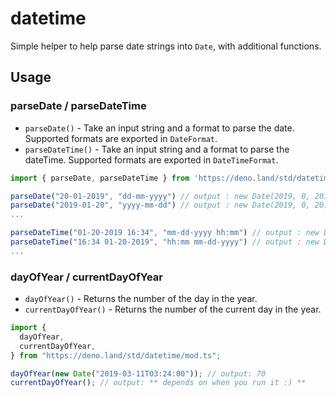 # datetime

Simple helper to help parse date strings into `Date`, with additional functions.

## Usage

### parseDate / parseDateTime

- `parseDate()` - Take an input string and a format to parse the date. Supported
  formats are exported in `DateFormat`.
- `parseDateTime()` - Take an input string and a format to parse the dateTime.
  Supported formats are exported in `DateTimeFormat`.

```ts
import { parseDate, parseDateTime } from 'https://deno.land/std/datetime/mod.ts'

parseDate("20-01-2019", "dd-mm-yyyy") // output : new Date(2019, 0, 20)
parseDate("2019-01-20", "yyyy-mm-dd") // output : new Date(2019, 0, 20)
...

parseDateTime("01-20-2019 16:34", "mm-dd-yyyy hh:mm") // output : new Date(2019, 0, 20, 16, 34)
parseDateTime("16:34 01-20-2019", "hh:mm mm-dd-yyyy") // output : new Date(2019, 0, 20, 16, 34)
...
```

### dayOfYear / currentDayOfYear

- `dayOfYear()` - Returns the number of the day in the year.
- `currentDayOfYear()` - Returns the number of the current day in the year.

```ts
import {
  dayOfYear,
  currentDayOfYear,
} from "https://deno.land/std/datetime/mod.ts";

dayOfYear(new Date("2019-03-11T03:24:00")); // output: 70
currentDayOfYear(); // output: ** depends on when you run it :) **
```
